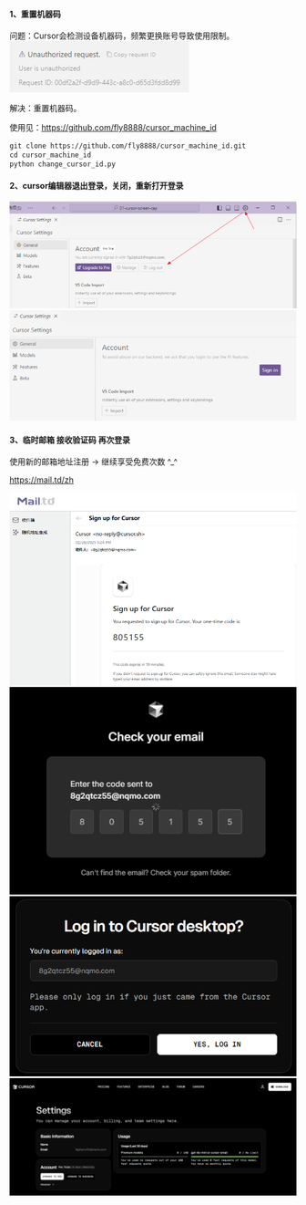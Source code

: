 #### 1、重置机器码

问题：Cursor会检测设备机器码，频繁更换账号导致使用限制。
![](./images/01-免费使用-1740735053961.png)

解决：重置机器码。

使用见：https://github.com/fly8888/cursor_machine_id

```shell
git clone https://github.com/fly8888/cursor_machine_id.git
cd cursor_machine_id
python change_cursor_id.py
```

#### 2、cursor编辑器退出登录，关闭，重新打开登录

![](./images/01-免费使用-1740733845075.png)
![](./images/01-免费使用-1740734540827.png)


#### 3、临时邮箱 接收验证码 再次登录

使用新的邮箱地址注册 -> 继续享受免费次数 ^_^

https://mail.td/zh

![](./images/01-免费使用-1740734739869.png)
![](./images/01-免费使用-1740734690020.png)
![](./images/01-免费使用-1740734696407.png)
![](./images/01-免费使用-1740734770094.png)
